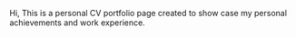 Hi, 
This is a personal CV portfolio page created to show case my personal achievements and work experience.
